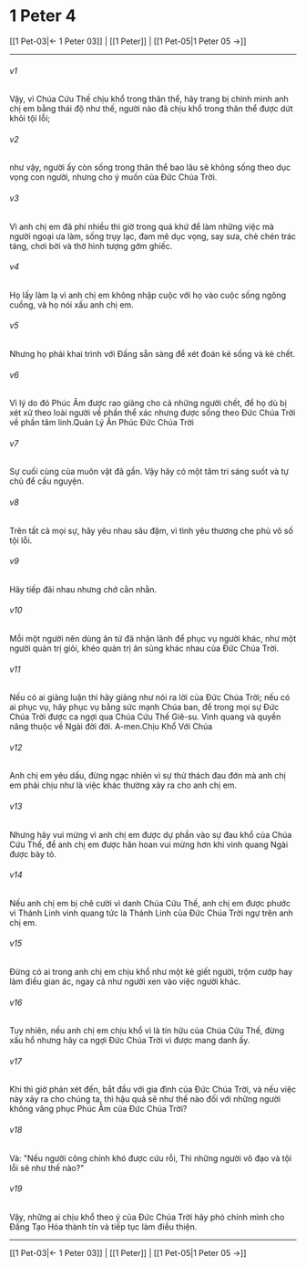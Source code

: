 # 1 Peter 4

[[1 Pet-03|← 1 Peter 03]] | [[1 Peter]] | [[1 Pet-05|1 Peter 05 →]]
***



###### v1 
Vậy, vì Chúa Cứu Thế chịu khổ trong thân thể, hãy trang bị chính mình anh chị em bằng thái độ như thế, người nào đã chịu khổ trong thân thể được dứt khỏi tội lỗi; 

###### v2 
như vậy, người ấy còn sống trong thân thể bao lâu sẽ không sống theo dục vọng con người, nhưng cho ý muốn của Đức Chúa Trời. 

###### v3 
Vì anh chị em đã phí nhiều thì giờ trong quá khứ để làm những việc mà người ngoại ưa làm, sống trụy lạc, đam mê dục vọng, say sưa, chè chén trác táng, chơi bời và thờ hình tượng gớm ghiếc. 

###### v4 
Họ lấy làm lạ vì anh chị em không nhập cuộc với họ vào cuộc sống ngông cuồng, và họ nói xấu anh chị em. 

###### v5 
Nhưng họ phải khai trình với Đấng sẵn sàng để xét đoán kẻ sống và kẻ chết. 

###### v6 
Vì lý do đó Phúc Âm được rao giảng cho cả những người chết, để họ dù bị xét xử theo loài người về phần thể xác nhưng được sống theo Đức Chúa Trời về phần tâm linh.Quản Lý Ân Phúc Đức Chúa Trời 

###### v7 
Sự cuối cùng của muôn vật đã gần. Vậy hãy có một tâm trí sáng suốt và tự chủ để cầu nguyện. 

###### v8 
Trên tất cả mọi sự, hãy yêu nhau sâu đậm, vì tình yêu thương che phủ vô số tội lỗi. 

###### v9 
Hãy tiếp đãi nhau nhưng chớ cằn nhằn. 

###### v10 
Mỗi một người nên dùng ân tứ đã nhận lãnh để phục vụ người khác, như một người quản trị giỏi, khéo quản trị ân sủng khác nhau của Đức Chúa Trời. 

###### v11 
Nếu có ai giảng luận thì hãy giảng như nói ra lời của Đức Chúa Trời; nếu có ai phục vụ, hãy phục vụ bằng sức mạnh Chúa ban, để trong mọi sự Đức Chúa Trời được ca ngợi qua Chúa Cứu Thế Giê-su. Vinh quang và quyền năng thuộc về Ngài đời đời. A-men.Chịu Khổ Với Chúa 

###### v12 
Anh chị em yêu dấu, đừng ngạc nhiên vì sự thử thách đau đớn mà anh chị em phải chịu như là việc khác thường xảy ra cho anh chị em. 

###### v13 
Nhưng hãy vui mừng vì anh chị em được dự phần vào sự đau khổ của Chúa Cứu Thế, để anh chị em được hân hoan vui mừng hơn khi vinh quang Ngài được bày tỏ. 

###### v14 
Nếu anh chị em bị chê cười vì danh Chúa Cứu Thế, anh chị em được phước vì Thánh Linh vinh quang tức là Thánh Linh của Đức Chúa Trời ngự trên anh chị em. 

###### v15 
Đừng có ai trong anh chị em chịu khổ như một kẻ giết người, trộm cướp hay làm điều gian ác, ngay cả như người xen vào việc người khác. 

###### v16 
Tuy nhiên, nếu anh chị em chịu khổ vì là tín hữu của Chúa Cứu Thế, đừng xấu hổ nhưng hãy ca ngợi Đức Chúa Trời vì được mang danh ấy. 

###### v17 
Khi thì giờ phán xét đến, bắt đầu với gia đình của Đức Chúa Trời, và nếu việc này xảy ra cho chúng ta, thì hậu quả sẽ như thế nào đối với những người không vâng phục Phúc Âm của Đức Chúa Trời? 

###### v18 
Và: "Nếu người công chính khó được cứu rỗi, Thì những người vô đạo và tội lỗi sẽ như thế nào?" 

###### v19 
Vậy, những ai chịu khổ theo ý của Đức Chúa Trời hãy phó chính mình cho Đấng Tạo Hóa thành tín và tiếp tục làm điều thiện.

***
[[1 Pet-03|← 1 Peter 03]] | [[1 Peter]] | [[1 Pet-05|1 Peter 05 →]]
